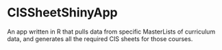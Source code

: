 # CISSheetShinyApp
An app written in R that pulls data from specific MasterLists of curriculum data, and generates all the required CIS sheets for those courses.
